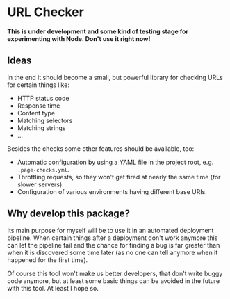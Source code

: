 # URL Checker

**This is under development and some kind of testing stage for experimenting with Node. Don't use it right now!**

## Ideas

In the end it should become a small, but powerful library for checking URLs for certain things like:

* HTTP status code
* Response time
* Content type
* Matching selectors
* Matching strings
* …

Besides the checks some other features should be available, too:

* Automatic configuration by using a YAML file in the project root, e.g. `.page-checks.yml`.
* Throttling requests, so they won't get fired at nearly the same time (for slower servers).
* Configuration of various environments having different base URIs.

## Why develop this package?

Its main purpose for myself will be to use it in an automated deployment pipeline. When certain things after a
deployment don't work anymore this can let the pipeline fail and the chance for finding a bug is far greater than when
it is discovered some time later (as no one can tell anymore when it happened for the first time).

Of course this tool won't make us better developers, that don't write buggy code anymore, but at least some basic things
can be avoided in the future with this tool. At least I hope so.
